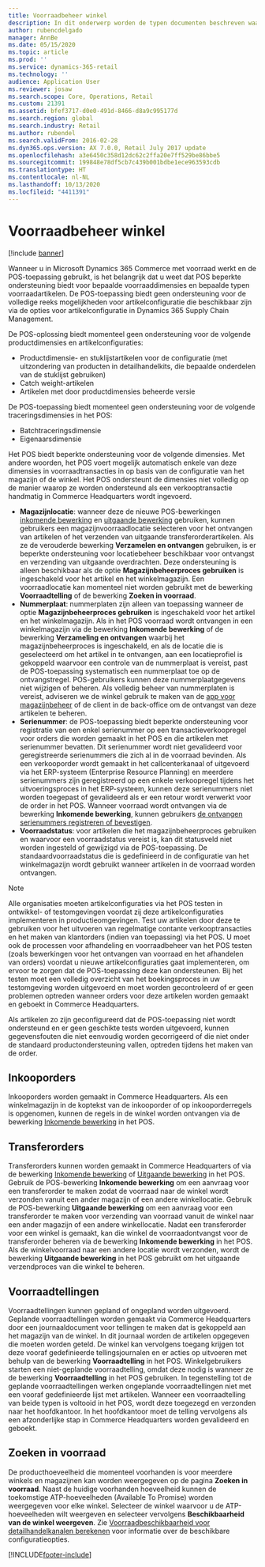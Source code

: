```yaml
---
title: Voorraadbeheer winkel
description: In dit onderwerp worden de typen documenten beschreven waarmee u de voorraad van uw organisatie kunt beheren.
author: rubencdelgado
manager: AnnBe
ms.date: 05/15/2020
ms.topic: article
ms.prod: ''
ms.service: dynamics-365-retail
ms.technology: ''
audience: Application User
ms.reviewer: josaw
ms.search.scope: Core, Operations, Retail
ms.custom: 21391
ms.assetid: bfef3717-d0e0-491d-8466-d8a9c995177d
ms.search.region: global
ms.search.industry: Retail
ms.author: rubendel
ms.search.validFrom: 2016-02-28
ms.dyn365.ops.version: AX 7.0.0, Retail July 2017 update
ms.openlocfilehash: a3e6450c358d12dc62c2ffa20e7ff529be86bbe5
ms.sourcegitcommit: 199848e78df5cb7c439b001bdbe1ece963593cdb
ms.translationtype: HT
ms.contentlocale: nl-NL
ms.lasthandoff: 10/13/2020
ms.locfileid: "4411391"
---
```

# <a name="store-inventory-management"></a>Voorraadbeheer winkel

[!include [banner](includes/banner.md)]

Wanneer u in Microsoft Dynamics 365 Commerce met voorraad werkt en de POS-toepassing gebruikt, is het belangrijk dat u weet dat POS beperkte ondersteuning biedt voor bepaalde voorraaddimensies en bepaalde typen voorraadartikelen. De POS-toepassing biedt geen ondersteuning voor de volledige reeks mogelijkheden voor artikelconfiguratie die beschikbaar zijn via de opties voor artikelconfiguratie in Dynamics 365 Supply Chain Management.

De POS-oplossing biedt momenteel geen ondersteuning voor de volgende productdimensies en artikelconfiguraties:

- Productdimensie- en stuklijstartikelen voor de configuratie (met uitzondering van producten in detailhandelkits, die bepaalde onderdelen van de stuklijst gebruiken)
- Catch weight-artikelen
- Artikelen met door productdimensies beheerde versie

De POS-toepassing biedt momenteel geen ondersteuning voor de volgende traceringsdimensies in het POS:

- Batchtraceringsdimensie
- Eigenaarsdimensie

Het POS biedt beperkte ondersteuning voor de volgende dimensies. Met andere woorden, het POS voert mogelijk automatisch enkele van deze dimensies in voorraadtransacties in op basis van de configuratie van het magazijn of de winkel. Het POS ondersteunt de dimensies niet volledig op de manier waarop ze worden ondersteund als een verkooptransactie handmatig in Commerce Headquarters wordt ingevoerd. 

- **Magazijnlocatie**: wanneer deze de nieuwe POS-bewerkingen [inkomende bewerking](https://docs.microsoft.com/dynamics365/commerce/pos-inbound-inventory-operation) en [uitgaande bewerking](https://docs.microsoft.com/dynamics365/commerce/pos-outbound-inventory-operation) gebruiken, kunnen gebruikers een magazijnvoorraadlocatie selecteren voor het ontvangen van artikelen of het verzenden van uitgaande transferorderartikelen. Als ze de verouderde bewerking **Verzamelen en ontvangen** gebruiken, is er beperkte ondersteuning voor locatiebeheer beschikbaar voor ontvangst en verzending van uitgaande overdrachten. Deze ondersteuning is alleen beschikbaar als de optie **Magazijnbeheerproces gebruiken** is ingeschakeld voor het artikel en het winkelmagazijn. Een voorraadlocatie kan momenteel niet worden gebruikt met de bewerking **Voorraadtelling** of de bewerking **Zoeken in voorraad**.
- **Nummerplaat**: nummerplaten zijn alleen van toepassing wanneer de optie **Magazijnbeheerproces gebruiken** is ingeschakeld voor het artikel en het winkelmagazijn. Als in het POS voorraad wordt ontvangen in een winkelmagazijn via de bewerking **Inkomende bewerking** of de bewerking **Verzameling en ontvangen** waarbij het magazijnbeheerproces is ingeschakeld, en als de locatie die is geselecteerd om het artikel in te ontvangen, aan een locatieprofiel is gekoppeld waarvoor een controle van de nummerplaat is vereist, past de POS-toepassing systematisch een nummerplaat toe op de ontvangstregel. POS-gebruikers kunnen deze nummerplaatgegevens niet wijzigen of beheren. Als volledig beheer van nummerplaten is vereist, adviseren we de winkel gebruik te maken van de [app voor magazijnbeheer](https://docs.microsoft.com/dynamics365/supply-chain/warehousing/install-configure-warehousing-app) of de client in de back-office om de ontvangst van deze artikelen te beheren.
- **Serienummer**: de POS-toepassing biedt beperkte ondersteuning voor registratie van een enkel serienummer op een transactieverkoopregel voor orders die worden gemaakt in het POS en die artikelen met serienummer bevatten. Dit serienummer wordt niet gevalideerd voor geregistreerde serienummers die zich al in de voorraad bevinden. Als een verkooporder wordt gemaakt in het callcenterkanaal of uitgevoerd via het ERP-systeem (Enterprise Resource Planning) en meerdere serienummers zijn geregistreerd op een enkele verkoopregel tijdens het uitvoeringsproces in het ERP-systeem, kunnen deze serienummers niet worden toegepast of gevalideerd als er een retour wordt verwerkt voor de order in het POS. Wanneer voorraad wordt ontvangen via de bewerking **Inkomende bewerking**, kunnen gebruikers [de ontvangen serienummers registreren of bevestigen](https://docs.microsoft.com/dynamics365/commerce/pos-serialized-items).
- **Voorraadstatus**: voor artikelen die het magazijnbeheerproces gebruiken en waarvoor een voorraadstatus vereist is, kan dit statusveld niet worden ingesteld of gewijzigd via de POS-toepassing. De standaardvoorraadstatus die is gedefinieerd in de configuratie van het winkelmagazijn wordt gebruikt wanneer artikelen in de voorraad worden ontvangen.

> [!NOTE]
> Alle organisaties moeten artikelconfiguraties via het POS testen in ontwikkel- of testomgevingen voordat zij deze artikelconfiguraties implementeren in productieomgevingen. Test uw artikelen door deze te gebruiken voor het uitvoeren van regelmatige contante verkooptransacties en het maken van klantorders (indien van toepassing) via het POS. U moet ook de processen voor afhandeling en voorraadbeheer van het POS testen (zoals bewerkingen voor het ontvangen van voorraad en het afhandelen van orders) voordat u nieuwe artikelconfiguraties gaat implementeren, om ervoor te zorgen dat de POS-toepassing deze kan ondersteunen. Bij het testen moet een volledig overzicht van het boekingsproces in uw testomgeving worden uitgevoerd en moet worden gecontroleerd of er geen problemen optreden wanneer orders voor deze artikelen worden gemaakt en geboekt in Commerce Headquarters.
>
> Als artikelen zo zijn geconfigureerd dat de POS-toepassing niet wordt ondersteund en er geen geschikte tests worden uitgevoerd, kunnen gegevensfouten die niet eenvoudig worden gecorrigeerd of die niet onder de standaard productondersteuning vallen, optreden tijdens het maken van de order.

## <a name="purchase-orders"></a>Inkooporders

Inkooporders worden gemaakt in Commerce Headquarters. Als een winkelmagazijn in de koptekst van de inkooporder of op inkooporderregels is opgenomen, kunnen de regels in de winkel worden ontvangen via de bewerking [Inkomende bewerking](https://docs.microsoft.com/dynamics365/commerce/pos-inbound-inventory-operation) in het POS. 

## <a name="transfer-orders"></a>Transferorders

Transferorders kunnen worden gemaakt in Commerce Headquarters of via de bewerking [Inkomende bewerking](https://docs.microsoft.com/dynamics365/commerce/pos-inbound-inventory-operation) of [Uitgaande bewerking](https://docs.microsoft.com/dynamics365/commerce/pos-outbound-inventory-operation) in het POS. Gebruik de POS-bewerking **Inkomende bewerking** om een aanvraag voor een transferorder te maken zodat de voorraad naar de winkel wordt verzonden vanuit een ander magazijn of een andere winkellocatie. Gebruik de POS-bewerking **Uitgaande bewerking** om een aanvraag voor een transferorder te maken voor verzending van voorraad vanuit de winkel naar een ander magazijn of een andere winkellocatie. Nadat een transferorder voor een winkel is gemaakt, kan die winkel de voorraadontvangst voor de transferorder beheren via de bewerking **Inkomende bewerking** in het POS. Als de winkelvoorraad naar een andere locatie wordt verzonden, wordt de bewerking **Uitgaande bewerking** in het POS gebruikt om het uitgaande verzendproces van die winkel te beheren.

## <a name="stock-counts"></a>Voorraadtellingen

Voorraadtellingen kunnen gepland of ongepland worden uitgevoerd. Geplande voorraadtellingen worden gemaakt via Commerce Headquarters door een journaaldocument voor tellingen te maken dat is gekoppeld aan het magazijn van de winkel. In dit journaal worden de artikelen opgegeven die moeten worden geteld. De winkel kan vervolgens toegang krijgen tot deze vooraf gedefinieerde tellingsjournalen en er acties op uitvoeren met behulp van de bewerking **Voorraadtelling** in het POS. Winkelgebruikers starten een niet-geplande voorraadtelling, omdat deze nodig is wanneer ze de bewerking **Voorraadtelling** in het POS gebruiken. In tegenstelling tot de geplande voorraadtellingen werken ongeplande voorraadtellingen niet met een vooraf gedefinieerde lijst met artikelen. Wanneer een voorraadtelling van beide typen is voltooid in het POS, wordt deze toegezegd en verzonden naar het hoofdkantoor. In het hoofdkantoor moet de telling vervolgens als een afzonderlijke stap in Commerce Headquarters worden gevalideerd en geboekt.

## <a name="inventory-lookup"></a>Zoeken in voorraad

De producthoeveelheid die momenteel voorhanden is voor meerdere winkels en magazijnen kan worden weergegeven op de pagina **Zoeken in voorraad**. Naast de huidige voorhanden hoeveelheid kunnen de toekomstige ATP-hoeveelheden (Available To Promise) worden weergegeven voor elke winkel. Selecteer de winkel waarvoor u de ATP-hoeveelheden wilt weergeven en selecteer vervolgens **Beschikbaarheid van de winkel weergeven**. Zie [Voorraadbeschikbaarheid voor detailhandelkanalen berekenen](https://docs.microsoft.com/dynamics365/commerce/calculated-inventory-retail-channels) voor informatie over de beschikbare configuratieopties.


[!INCLUDE[footer-include](../includes/footer-banner.md)]